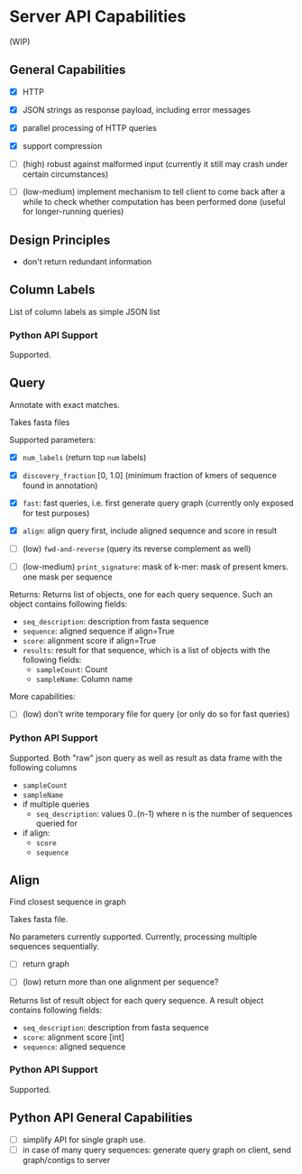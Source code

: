 # Server API Capabilities

(WIP)


## General Capabilities

* [x] HTTP
* [x] JSON strings as response payload, including error messages
* [x] parallel processing of HTTP queries
* [x] support compression
* [ ] (high) robust against malformed input (currently it still may crash under certain circumstances)
* [ ] (low-medium) implement mechanism to tell client to come back after a while to check whether computation has been performed done
      (useful for longer-running queries)


## Design Principles

* don't return redundant information

## Column Labels

List of column labels as simple JSON list

### Python API Support

Supported.

## Query

Annotate with exact matches.

Takes fasta files

Supported parameters:
* [x] `num_labels` (return top `num` labels)
* [x] `discovery_fraction` [0, 1.0] (minimum fraction of kmers of sequence found in annotation)
* [x] `fast`: fast queries, i.e. first generate query graph (currently only exposed for test purposes)
* [x] `align`: align query first, include aligned sequence and score in result
* [ ] (low) `fwd-and-reverse` (query its reverse complement as well)
* [ ] (low-medium) `print_signature`:  mask of k-mer: mask of present kmers. one mask per sequence


Returns:
Returns list of objects, one for each query sequence. Such an object contains following fields:
* `seq_description`: description from fasta sequence
* `sequence`: aligned sequence if align=True
* `score`: alignment score if align=True
* `results`: result for that sequence, which is a list of objects with the following fields:
    * `sampleCount`: Count
    * `sampleName`: Column name

More capabilities:

* [ ] (low) don't write temporary file for query (or only do so for fast queries)

### Python API Support

Supported. Both "raw" json query as well as result as data frame with the following columns
* `sampleCount`
* `sampleName`
* if multiple queries
    * `seq_description`: values 0..(n-1) where n is the number of sequences queried for
* if align:
    * `score`
    * `sequence`

## Align

Find closest sequence in graph

Takes fasta file.

No parameters currently supported. Currently, processing multiple sequences sequentially.

* [ ] return graph
* [ ] (low) return more than one alignment per sequence?


Returns list of result object for each query sequence. A result object contains following fields:
* `seq_description`: description from fasta sequence
* `score`: alignment score [int]
* `sequence`: aligned sequence


### Python API Support

Supported.


## Python API General Capabilities

* [ ] simplify API for single graph use.
* [ ] in case of many query sequences: generate query graph on client, send graph/contigs to server

